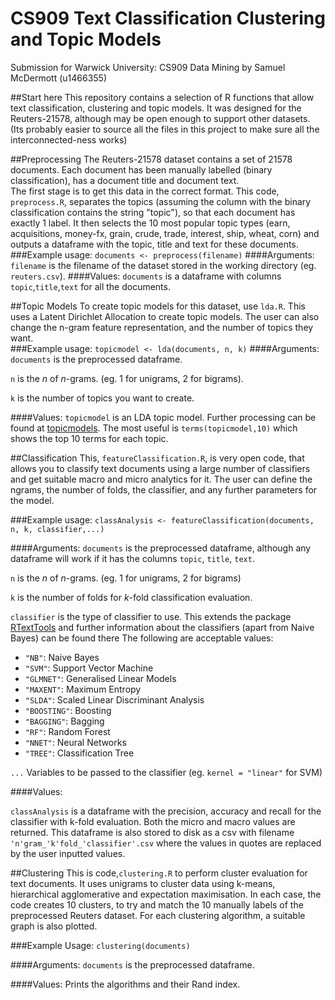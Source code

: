 # CS909 Text Classification Clustering and Topic Models
Submission for Warwick University: CS909 Data Mining
by Samuel McDermott (u1466355)

##Start here
This repository contains a selection of R functions that allow text classification, clustering and topic models.  It was designed for the Reuters-21578, although may be open enough to support other datasets.  (Its probably easier to source all the files in this project to make sure all the interconnected-ness works)

##Preprocessing
The Reuters-21578 dataset contains a set of 21578 documents.  Each document has been manually labelled (binary classification), has a document title and document text.  
The first stage is to get this data in the correct format.  This code, `preprocess.R`, separates the topics (assuming the column with the binary classification contains the string "topic"), so that each document has exactly 1 label.  It then selects the 10 most popular topic types (earn, acquisitions, money-fx, grain, crude, trade, interest, ship, wheat, corn) and outputs a dataframe  with the topic, title and text for these documents.
###Example usage:
`documents <- preprocess(filename)`
####Arguments:
`filename` is the filename of the dataset stored in the working directory (eg. `reuters.csv`).
####Values:
`documents` is a dataframe with columns `topic`,`title`,`text` for all the documents.


##Topic Models
To create topic models for this dataset, use `lda.R`. This uses a Latent Dirichlet Allocation to create topic models. The user can also change the n-gram feature representation, and the number of topics they want.  
###Example usage:
`topicmodel <- lda(documents, n, k)`
####Arguments:
`documents` is the preprocessed dataframe.

`n` is the *n* of *n*-grams. (eg. 1 for unigrams, 2 for bigrams).

`k` is the number of topics you want to create.

####Values:
`topicmodel` is an LDA topic model.  Further processing can be found at [topicmodels](http://cran.r-project.org/web/packages/topicmodels/index.html).  The most useful is `terms(topicmodel,10)` which shows the top 10 terms for each topic.

##Classification
This, `featureClassification.R`, is very open code, that allows you to classify text documents using a large number of classifiers and get suitable macro and micro analytics for it. The user can define the ngrams, the number of folds, the classifier, and any further parameters for the model.

###Example usage:
`classAnalysis <- featureClassification(documents, n, k, classifier,...)`

####Arguments:
`documents` is the preprocessed dataframe, although any dataframe will work if it has the columns `topic`, `title`, `text`.

`n` is the *n* of *n*-grams. (eg. 1 for unigrams, 2 for bigrams)

`k` is the number of folds for *k*-fold classification evaluation.

`classifier` is the type of classifier to use.  This extends the package [RTextTools](http://cran.r-project.org/web/packages/RTextTools/index.html) and further information about the classifiers (apart from Naive Bayes) can be found there The following are acceptable values:

* `"NB"`: Naive Bayes
*  `"SVM"`: Support Vector Machine
* `"GLMNET"`: Generalised Linear Models
* `"MAXENT"`: Maximum Entropy
* `"SLDA"`: Scaled Linear Discriminant Analysis
* `"BOOSTING"`: Boosting
* `"BAGGING"`: Bagging
* `"RF"`: Random Forest 
* `"NNET"`: Neural Networks
* `"TREE"`: Classification Tree

`...` Variables to be passed to the classifier (eg. `kernel = "linear"` for SVM)

####Values:

`classAnalysis` is a dataframe with the precision, accuracy and recall for the classifier with k-fold evaluation.  Both the micro and macro values are returned.  This dataframe is also stored to disk as a csv with filename `'n'gram_'k'fold_'classifier'.csv` where the values in quotes are replaced by the user inputted values.

##Clustering
This is code,`clustering.R` to perform cluster evaluation for text documents.  It uses unigrams to cluster data using k-means, hierarchical agglomerative and expectation maximisation.  In each case, the code creates 10 clusters, to try and match the 10 manually labels of the preprocessed Reuters dataset.  For each clustering algorithm, a suitable graph is also plotted.

###Example Usage:
`clustering(documents)`

####Arguments:
`documents` is the preprocessed dataframe.

####Values:
Prints the algorithms and their Rand index.  
